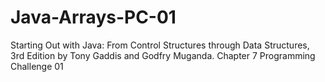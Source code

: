 # Java-Arrays-PC-01
Starting Out with Java: From Control Structures through Data Structures, 3rd Edition by Tony Gaddis and Godfry Muganda.  Chapter 7 Programming Challenge 01
